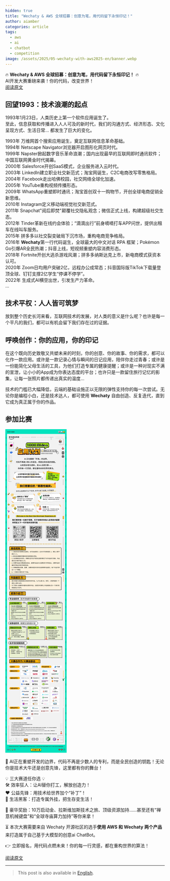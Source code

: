 ```yaml
---
hidden: true
title: "Wechaty & AWS 全球招募：创意为笔，用代码留下永恒印记！"
author: aiamber
categories: article
tags:
  - aws
  - ai
  - chatbot
  - competition
image: /assets/2025/05-wechaty-with-aws2025-en/banner.webp
---
```


🔥 **Wechaty & AWS 全球招募：创意为笔，用代码留下永恒印记！** 🔥  
AI开发大赛重磅来袭！你的代码，改变世界！  
[阅读原文](https://mp.weixin.qq.com/s/xhb-Z-pIqoZ5udIa7evq7A)  

## 回望1993：技术浪潮的起点

1993年1月23日，人类历史上第一个软件应用诞生了。  
至此，信息获取和传播进入人人可及的新时代，我们的沟通方式、经济形态、文化呈现方式、生活日常... 都发生了巨大的变化。  

1993年 万维网首个搜索应用诞生，奠定互联网信息革命基础。  
1994年 Netscape Navigator浏览器开启图形化网页时代。  
1999年 Napster掀起数字音乐革命浪潮；国内出现最早的互联网即时通讯软件；中国互联网黄金时代揭幕。  
2000年 Salesforce开创SaaS模式，企业服务进入云时代。  
2003年 LinkedIn建立职业社交新范式；淘宝网诞生，C2C电商改写零售格局。  
2004年 Facebook走出哈佛校园，社交网络全球化加速。  
2005年 YouTube重构视频传播形态。  
2009年 WhatsApp重塑即时通讯；淘宝首创双十一购物节，开创全球电商促销全新思维。  
2010年 Instagram定义移动端视觉社交新范式。  
2011年 Snapchat"阅后即焚"颠覆社交隐私观念；微信正式上线，构建超级社交生态。  
2012年 Tinder革新在线约会体验；“滴滴出行”前身嘀嘀打车APP问世，提供出租车在线叫车服务。  
2015年 拼多多以社交裂变破局下沉市场，重构电商竞争格局。  
2016年 **Wechaty**第一行代码诞生，全球最大的中文对话 RPA 框架；Pokémon Go引爆AR全民热潮；抖音上线，短视频重塑内容消费形态。  
2018年 Fortnite开创大逃杀游戏风潮；拼多多纳斯达克上市，新电商模式获资本认可。  
2020年 Zoom日均用户突破2亿，远程办公成常态；抖音国际版TikTok下载量登顶全球、钉钉支撑2亿学生“停课不停学”。  
2022年 生成式AI横空出世，引发生产力革命。  
...  

## 技术平权：人人皆可筑梦

放到整个历史长河来看，互联网技术的发展，对人类的意义是什么呢？也许是每一个平凡的我们，都可以有机会留下我们存在过的证据。  

## 呼唤创作：你的应用，你的印记

在这个既向历史致敬又共塑未来的时刻，你的创意、你的故事、你的需求，都可以化作一款应用。或许是一款记录心情与瞬间的日记应用，陪伴你走过青春；或许是一份能简化父母生活的工具，为他们打造专属的健康提醒；或许是一种对现实不满的宣泄，让小小的App成为你表达态度的平台；也许只是一款留住旅行记忆的影集，让每一张照片都传递出真实的温度...  

技术的门槛已大幅降低，云端的基础设施正以无限的弹性支持你的每一次尝试。无论你是编程小白，还是技术达人，都可使用 **Wechaty** 自由创造、反复迭代，直到它成为真正属于你的作品。  

## 参加比赛

![detail](/assets/2025/05-wechaty-with-aws2025-en/detail.webp)

🚀 AI正在重塑开发的边界，代码不再是少数人的专利，而是全民创造的钥匙！无论你是技术大牛还是创意先锋，这里都有你的舞台！  

💡 三大赛道任你选 💡  
🛠️ 效率狂人：让AI替你打工，解放创造力！  
❤️ 公益先锋：用技术给世界加个“补丁”！  
🌟 生活黑客：打造专属外挂，把生存变生活！  

🎁 豪华奖励：10万启动金、拉斯维加斯技术之旅、顶级资源加持……甚至还有“禅意机械键盘”和“全球寺庙算力加持”等你来拿！  

⏳ 本次大赛需要来自 Wechaty 开源社区的选手**使用 AWS 和 Wechaty 两个产品**来打造属于自己基于大模型的创意ai ChatBot。  

👉 立即报名，用代码点燃未来！你的每一行灵感，都在重构世界的算法！  

[阅读原文](https://mp.weixin.qq.com/s/xhb-Z-pIqoZ5udIa7evq7A)  

---

> This post is also available in [English](/2025/05/23/wechaty-with-aws2025-en/).
